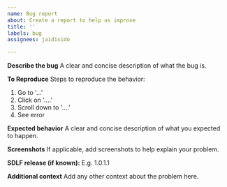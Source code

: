 ```yaml
---
name: Bug report
about: Create a report to help us improve
title: ''
labels: bug
assignees: jaidisido

---
```


**Describe the bug**
A clear and concise description of what the bug is.

**To Reproduce**
Steps to reproduce the behavior:
1. Go to '...'
2. Click on '....'
3. Scroll down to '....'
4. See error

**Expected behavior**
A clear and concise description of what you expected to happen.

**Screenshots**
If applicable, add screenshots to help explain your problem.

**SDLF release (if known):**
E.g. 1.0.1.1

**Additional context**
Add any other context about the problem here.
